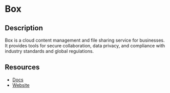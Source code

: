 # Box

## Description
Box is a cloud content management and file sharing service for businesses. It provides tools for secure collaboration, data privacy, and compliance with industry standards and global regulations.

## Resources
* [Docs](https://developer.box.com/)
* [Website](box.com)